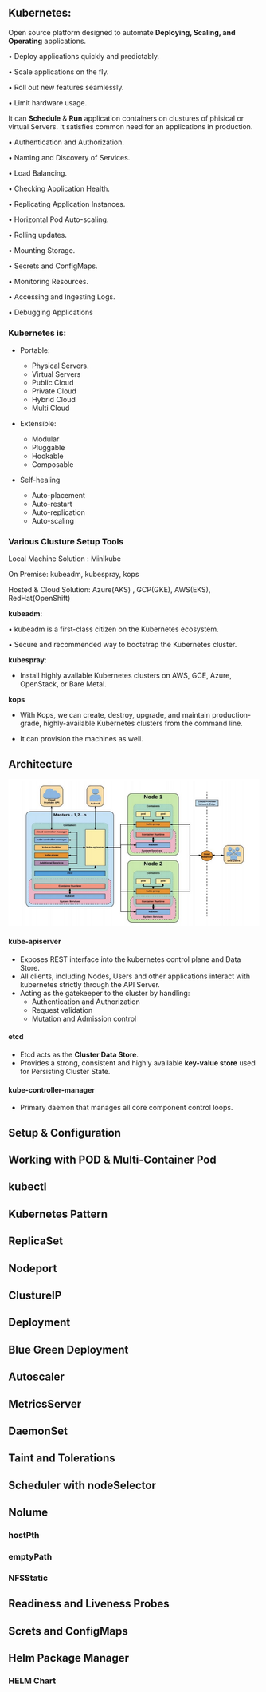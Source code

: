 ## Kubernetes:
    
Open source platform designed to automate **Deploying, Scaling, and Operating** applications.

• Deploy applications quickly and predictably.

• Scale applications on the fly.

• Roll out new features seamlessly.

• Limit hardware usage. 

It can **Schedule** & **Run** application containers on clustures of phisical or virtual Servers.
It satisfies common need for an applications in production.

• Authentication and Authorization.

• Naming and Discovery of Services.

• Load Balancing.

• Checking Application Health.

• Replicating Application Instances.

• Horizontal Pod Auto-scaling.

• Rolling updates.

• Mounting Storage.

• Secrets and ConfigMaps.

• Monitoring Resources.

• Accessing and Ingesting Logs.

• Debugging Applications

### Kubernetes is:

* Portable:

    *  Physical Servers.
    *  Virtual Servers
    * Public Cloud
    * Private Cloud
    * Hybrid Cloud
    * Multi Cloud

* Extensible:
    * Modular
    * Pluggable
    * Hookable
    * Composable

* Self-healing
    * Auto-placement
    * Auto-restart
    * Auto-replication
    * Auto-scaling

### Various Clusture Setup Tools

Local Machine Solution : Minikube

On Premise: kubeadm, kubespray, kops

Hosted & Cloud Solution: Azure(AKS) , GCP(GKE), AWS(EKS), RedHat(OpenShift)

**kubeadm**:

• kubeadm is a first-class citizen on the Kubernetes ecosystem.

• Secure and recommended way to bootstrap the Kubernetes cluster.

**kubespray**:
* Install highly available Kubernetes clusters on AWS, GCE, Azure, OpenStack, or Bare Metal.

**kops**

* With Kops, we can create, destroy, upgrade, and maintain production-grade, highly-available 
Kubernetes clusters from the command line.

* It can provision the machines as well.

## Architecture

![alt text](assests/k8_architecture.jpg)

#### kube-apiserver

* Exposes REST interface into the kubernetes control plane and Data Store.
* All clients, including Nodes, Users and other applications interact with kubernetes strictly through the API Server.
* Acting as the gatekeeper to the cluster by handling: 
    * Authentication and Authorization 
    * Request validation 
    * Mutation and Admission control

#### etcd
* Etcd acts as the **Cluster Data Store**.
* Provides a strong, consistent and highly available **key-value store** used for Persisting Cluster State.

#### kube-controller-manager
* Primary daemon that manages all core component control loops.



## Setup & Configuration

## Working with POD & Multi-Container Pod

## kubectl 

## Kubernetes Pattern 

## ReplicaSet

## Nodeport 

## ClustureIP 

## Deployment

## Blue Green Deployment 


## Autoscaler

## MetricsServer

## DaemonSet

## Taint and Tolerations

## Scheduler with nodeSelector 

## Nolume 

### hostPth

### emptyPath

### NFSStatic

## Readiness and Liveness Probes

## Screts and ConfigMaps

## Helm Package Manager

### HELM Chart 
